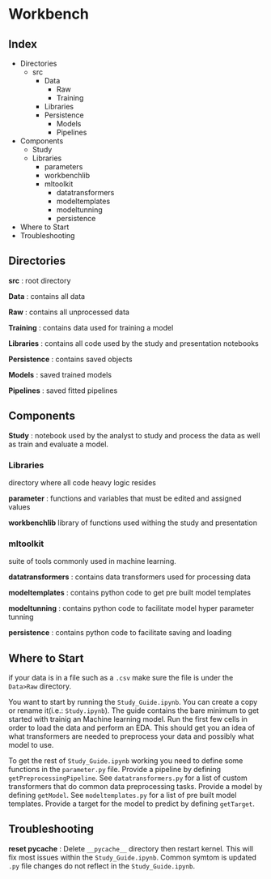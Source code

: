 # Workbench
## Index
- Directories
    - src
        - Data
            - Raw
            - Training
        - Libraries
        - Persistence
            - Models
            - Pipelines
- Components
    - Study
    - Libraries
        - parameters
        - workbenchlib
        - mltoolkit
            - datatransformers
            - modeltemplates
            - modeltunning
            - persistence
- Where to Start
- Troubleshooting

## Directories
**src**
: root directory

**Data**
: contains all data

**Raw**
: contains all unprocessed data

**Training**
: contains data used for training a model

**Libraries**
: contains all code used by the study and presentation notebooks

**Persistence**
: contains saved objects

**Models**
: saved trained models

**Pipelines** 
: saved fitted pipelines

## Components
**Study**
: notebook used by the analyst to study and process the data as well as train and evaluate a model.

### Libraries
directory where all code heavy logic resides 

**parameter**
: functions and variables that must be edited and assigned values

**workbenchlib**
library of functions used withing the study and presentation

### mltoolkit
suite of tools commonly used in machine learning.

**datatransformers**
: contains data transformers used for processing data

**modeltemplates**
: contains python code to get pre built model templates

**modeltunning**
: contains python code to facilitate model hyper parameter tunning

**persistence**
: contains python code to facilitate saving and loading

## Where to Start
if your data is in a file such as a `.csv` make sure the file is under the `Data>Raw` directory.

You want to start by running the `Study_Guide.ipynb`. You can create a copy or rename it(i.e.: `Study.ipynb`). The guide contains the bare minimum to get started with trainig an Machine learning model. Run the first few cells in order to load the data and perform an EDA. This should get you an idea of what transformers are needed to preprocess your data and possibly what model to use.

To get the rest of `Study_Guide.ipynb` working you need to define some functions in the `parameter.py` file. 
Provide a pipeline by defining `getPreprocessingPipeline`. See `datatransformers.py` for a list of custom transformers that do common data preprocessing tasks. 
Provide a model by defining `getModel`. See `modeltemplates.py` for a list of pre built model templates.
Provide a target for the model to predict by defining `getTarget`.

## Troubleshooting
**reset pycache** 
: Delete `__pycache__` directory then restart kernel. This will fix most issues within the `Study_Guide.ipynb`. Common symtom is updated `.py` file changes do not reflect in the `Study_Guide.ipynb`.